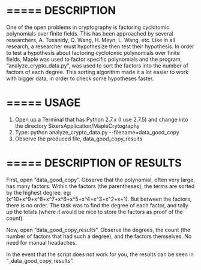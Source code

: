=====DESCRIPTION=====One of the open problems in cryptography is factoring cyclotomic polynomials over finite fields. This has been approached by several researchers, A. Tuxanidy, Q. Wang, H. Meyn, L. Wang, etc. Like in all research, a researcher must hypothesize then test their hypothesis. In order to test a hypothesis about factoring cyclotomic polynomials over finite fields, Maple was used to factor specific polynomials and the program, “analyze_crypto_data.py”, was used to sort the factors into the number of factors of each degree. This sorting algorithm made it a lot easier to work with bigger data, in order to check some hypotheses faster.=====USAGE=====1. Open up a Terminal that has Python 2.7.x (I use 2.7.5) and change into the directory SixersApplication/MapleCrytography2. Type: python analyze_crypto_data.py --filename=data_good_copy3. Observe the produced file, data_good_copy_results=====DESCRIPTION OF RESULTS=====First, open “data_good_copy”. Observe that the polynomial, often very large, has many factors. Within the factors (the parentheses), the terms are sorted by the highest degree, eg: (x^10+x^9+x^8+x^7+x^6+x^5+x^4+x^3+x^2+x+1). But between the factors, there is no order. The task was to find the degree of each factor, and tally up the totals (where it would be nice to store the factors as proof of the count).Now, open “data_good_copy_results”. Observe the degrees, the count (the number of factors that had such a degree), and the factors themselves. No need for manual headaches.In the event that the script does not work for you, the results can be seen in “_data_good_copy_results”.